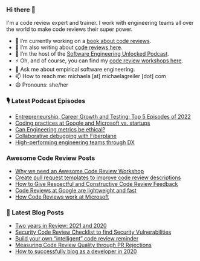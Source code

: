 ### Hi there 👋

I'm a code review expert and trainer. I work with engineering teams all over the world to make code reviews their super power.

* 🔭 I’m currently working on a [book about code reviews](https://www.michaelagreiler.com/code-review-book/ "Bring me to the Code Review Book").
* 🌱 I’m also writing about [code reviews here](https://www.michaelagreiler.com/all-posts/ "Let's read about code reviews").
* 👯 I’m the host of the [Software Engineering Unlocked Podcast](https://www.software-engineering-unlocked.com/ "Let's listen to the podcast").
* ⚡ Oh, and of course, you can find my [code review workshops here](http://awesomecodereviews.com "Bring me to the code review workshops").
* 💬 Ask me about empirical software engineering.
* 📫 How to reach me: michaela [at] michaelagreiler [dot] com 
* 😄 Pronouns: she/her


<!--
**mgreiler/mgreiler** is a ✨ _special_ ✨ repository because its `README.md` (this file) appears on your GitHub profile.

Here are some ideas to get you started:

- 🔭 I’m currently working on ...
- 🌱 I’m currently learning ...
- 👯 I’m looking to collaborate on ...
- 🤔 I’m looking for help with ...
- 💬 Ask me about ...
- 📫 How to reach me: ...
- 😄 Pronouns: ...
- ⚡ Fun fact: ...
-->


### 🎙️ Latest Podcast Episodes
<!-- PODCAST-POST-LIST:START -->
- [Entrepreneurship, Career Growth and Testing: Top 5 Episodes of 2022](https://www.software-engineering-unlocked.com/top5-2022)
- [Coding practices at Google and Microsoft vs. startups](https://www.software-engineering-unlocked.com/coding-practices-maang)
- [Can Engineering metrics be ethical?](https://www.software-engineering-unlocked.com/engineering-metrics)
- [Collaborative debugging with Fiberplane](https://www.software-engineering-unlocked.com/fiberplane-collaborative-debugging)
- [High-performing engineering teams through DX](https://www.software-engineering-unlocked.com/developer-experience-job)
<!-- PODCAST-POST-LIST:END -->

### Awesome Code Review Posts
<!-- AWESOMECODEREVIEW-LIST:START -->
- [Why we need an Awesome Code Review Workshop](https://awesomecodereviews.com/manager-approval/)
- [Create pull request templates to improve code review descriptions](https://awesomecodereviews.com/pull-request-template/)
- [How to Give Respectful and Constructive Code Review Feedback](https://awesomecodereviews.com/respectful-code-review-feedback/)
- [Code Reviews at Google are lightweight and fast](https://awesomecodereviews.com/code-reviews-at-google/)
- [How Code Reviews work at Microsoft](https://awesomecodereviews.com/code-reviews-at-microsoft/)
<!-- AWESOMECODEREVIEW-LIST:END -->

### 📩 Latest Blog Posts
<!-- BLOG-POST-LIST:START -->
- [Two years in Review: 2021 and 2020](https://www.michaelagreiler.com/two-years-in-review-2021/?utm_source=rss&utm_medium=rss&utm_campaign=two-years-in-review-2021)
- [Security Code Review Checklist to find Security Vulnerabilities](https://www.michaelagreiler.com/security-code-review-checklist/?utm_source=rss&utm_medium=rss&utm_campaign=security-code-review-checklist)
- [Build your own “intelligent” code review reminder](https://www.michaelagreiler.com/code-review-reminder/?utm_source=rss&utm_medium=rss&utm_campaign=code-review-reminder)
- [Measuring Code Review Quality through PR Rejections](https://www.michaelagreiler.com/rejections-as-code-review-quality-metric/?utm_source=rss&utm_medium=rss&utm_campaign=rejections-as-code-review-quality-metric)
- [How to successfully blog as a developer in 2020](https://www.michaelagreiler.com/successfully-developer-blog/?utm_source=rss&utm_medium=rss&utm_campaign=successfully-developer-blog)
<!-- BLOG-POST-LIST:END -->
